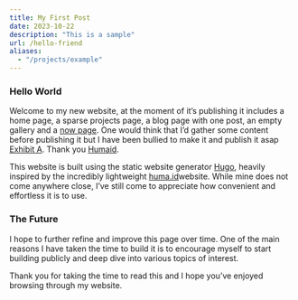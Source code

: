 ```yaml
---
title: My First Post
date: 2023-10-22
description: "This is a sample"
url: /hello-friend
aliases:
  - "/projects/example"
---
```

### Hello World

Welcome to my new website, at the moment of it’s publishing it includes a home page, a sparse projects page, a blog page with one post, an empty gallery and a [now page](https://nownownow.com/about). One would think that I’d gather some content before publishing it but I have been bullied to make it and publish it asap [Exhibit A](https://saleh.boo/). Thank you [Humaid].

This website is built using the static website generator [Hugo], heavily inspired by the incredibly lightweight [huma.id]website. While mine does not come anywhere close, I’ve still come to appreciate how convenient and effortless it is to use.

### The Future

I hope to further refine and improve this page over time. One of the main reasons I have taken the time to build it is to encourage myself to start building publicly and deep dive into various topics of interest.

Thank you for taking the time to read this and I hope you’ve enjoyed browsing through my website.

[Humaid]: <https://huma.id/>
[huma.id]: <https://huma.id/>
[Hugo]: <https://gohugo.io>
